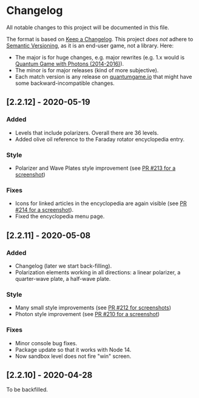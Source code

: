 # Changelog

All notable changes to this project will be documented in this file.

The format is based on [Keep a Changelog](https://keepachangelog.com/en/1.0.0/).
This project *does not* adhere to [Semantic Versioning](https://semver.org/spec/v2.0.0.html), as it is an end-user game, not a library.
Here:

* The major is for huge changes, e.g. major rewrites (e.g. 1.x would is [Quantum Game with Photons (2014-2016)](https://github.com/stared/quantum-game)).
* The minor is for major releases (kind of more subjective).
* Each match version is any release on [quantumgame.io](https://quantumgame.io/) that might have some backward-incompatible changes.

## [2.2.12] - 2020-05-19

### Added

* Levels that include polarizers. Overall there are 36 levels.
* Added olive oil reference to the Faraday rotator encyclopedia entry.

### Style

* Polarizer and Wave Plates style improvement (see [PR #213 for a screenshot](https://github.com/Quantum-Game/quantum-game-2/pull/213))

### Fixes

* Icons for linked articles in the encyclopedia are again visible (see [PR #214 for a screenshot](https://github.com/Quantum-Game/quantum-game-2/pull/214)).
* Fixed the encyclopedia menu page.

## [2.2.11] - 2020-05-08

### Added

* Changelog (later we start back-filling).
* Polarization elements working in all directions: a linear polarizer, a quarter-wave plate, a half-wave plate.

### Style

* Many small style improvements (see [PR #212 for screenshots](https://github.com/Quantum-Game/quantum-game-2/pull/212))
* Photon style improvement (see [PR #210 for a screenshot](https://github.com/Quantum-Game/quantum-game-2/pull/210))

### Fixes

* Minor console bug fixes.
* Package update so that it works with Node 14.
* Now sandbox level does not fire "win" screen.

## [2.2.10] - 2020-04-28

To be backfilled.
